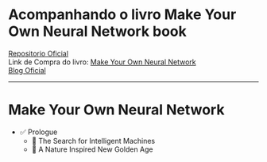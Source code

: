 # Acompanhando o livro Make Your Own Neural Network book

[Repositorio Oficial](https://github.com/makeyourownneuralnetwork/makeyourownneuralnetwork)    
Link de Compra do livro: [Make Your Own Neural Network](https://www.amazon.com/Make-Your-Own-Neural-Network/dp/1530826608/r)    
[Blog Oficial](https://github.com/makeyourownneuralnetwork/makeyourownneuralnetwork)    

_________________________________________________
# **Make Your Own Neural Network**    
* :white_check_mark: Prologue    
  * :black_square_button: The Search for Intelligent Machines    
  * :black_square_button: A Nature Inspired New Golden Age    
